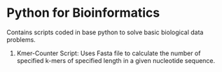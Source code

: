 
# Python for Bioinformatics

Contains scripts coded in base python to solve basic biological data problems.

1. Kmer-Counter Script: Uses Fasta file to calculate the number of specified k-mers of specified length in a given nucleotide sequence.

